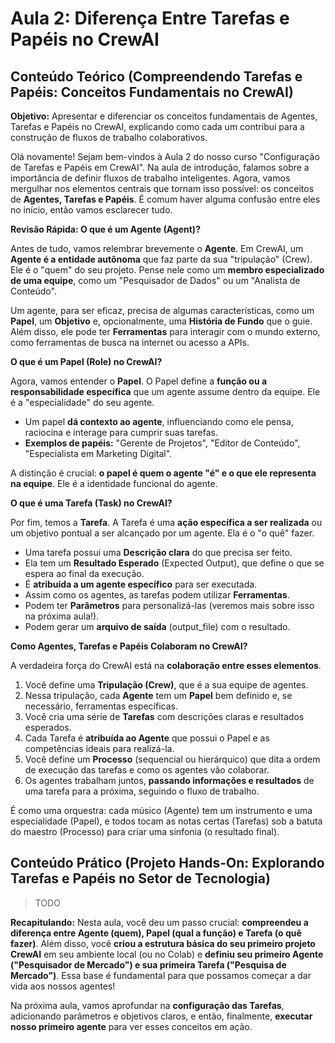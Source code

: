 # Aula 2: Diferença Entre Tarefas e Papéis no CrewAI

## Conteúdo Teórico (Compreendendo Tarefas e Papéis: Conceitos Fundamentais no CrewAI)

**Objetivo:** Apresentar e diferenciar os conceitos fundamentais de Agentes, Tarefas e Papéis no CrewAI, explicando como cada um contribui para a construção de fluxos de trabalho colaborativos.

Olá novamente! Sejam bem-vindos à Aula 2 do nosso curso "Configuração de Tarefas e Papéis em CrewAI". Na aula de introdução, falamos sobre a importância de definir fluxos de trabalho inteligentes. Agora, vamos mergulhar nos elementos centrais que tornam isso possível: os conceitos de **Agentes, Tarefas e Papéis**. É comum haver alguma confusão entre eles no início, então vamos esclarecer tudo.

**Revisão Rápida: O que é um Agente (Agent)?**

Antes de tudo, vamos relembrar brevemente o **Agente**. Em CrewAI, um **Agente é a entidade autônoma** que faz parte da sua "tripulação" (Crew). Ele é o "quem" do seu projeto. Pense nele como um **membro especializado de uma equipe**, como um "Pesquisador de Dados" ou um "Analista de Conteúdo".

Um agente, para ser eficaz, precisa de algumas características, como um **Papel**, um **Objetivo** e, opcionalmente, uma **História de Fundo** que o guie. Além disso, ele pode ter **Ferramentas** para interagir com o mundo externo, como ferramentas de busca na internet ou acesso a APIs.

**O que é um Papel (Role) no CrewAI?**

Agora, vamos entender o **Papel**. O Papel define a **função ou a responsabilidade específica** que um agente assume dentro da equipe. Ele é a "especialidade" do seu agente.

*   Um papel **dá contexto ao agente**, influenciando como ele pensa, raciocina e interage para cumprir suas tarefas.
*   **Exemplos de papéis:** "Gerente de Projetos", "Editor de Conteúdo", "Especialista em Marketing Digital".

A distinção é crucial: **o papel é quem o agente "é" e o que ele representa na equipe**. Ele é a identidade funcional do agente.

**O que é uma Tarefa (Task) no CrewAI?**

Por fim, temos a **Tarefa**. A Tarefa é uma **ação específica a ser realizada** ou um objetivo pontual a ser alcançado por um agente. Ela é o "o quê" fazer.

*   Uma tarefa possui uma **Descrição clara** do que precisa ser feito.
*   Ela tem um **Resultado Esperado** (Expected Output), que define o que se espera ao final da execução.
*   É **atribuída a um agente específico** para ser executada.
*   Assim como os agentes, as tarefas podem utilizar **Ferramentas**.
*   Podem ter **Parâmetros** para personalizá-las (veremos mais sobre isso na próxima aula!).
*   Podem gerar um **arquivo de saída** (output_file) com o resultado.

**Como Agentes, Tarefas e Papéis Colaboram no CrewAI?**

A verdadeira força do CrewAI está na **colaboração entre esses elementos**.

1.  Você define uma **Tripulação (Crew)**, que é a sua equipe de agentes.
2.  Nessa tripulação, cada **Agente** tem um **Papel** bem definido e, se necessário, ferramentas específicas.
3.  Você cria uma série de **Tarefas** com descrições claras e resultados esperados.
4.  Cada Tarefa é **atribuída ao Agente** que possui o Papel e as competências ideais para realizá-la.
5.  Você define um **Processo** (sequencial ou hierárquico) que dita a ordem de execução das tarefas e como os agentes vão colaborar.
6.  Os agentes trabalham juntos, **passando informações e resultados** de uma tarefa para a próxima, seguindo o fluxo de trabalho.

É como uma orquestra: cada músico (Agente) tem um instrumento e uma especialidade (Papel), e todos tocam as notas certas (Tarefas) sob a batuta do maestro (Processo) para criar uma sinfonia (o resultado final).

## Conteúdo Prático (Projeto Hands-On: Explorando Tarefas e Papéis no Setor de Tecnologia)

> TODO

**Recapitulando:** Nesta aula, você deu um passo crucial: **compreendeu a diferença entre Agente (quem), Papel (qual a função) e Tarefa (o quê fazer)**. Além disso, você **criou a estrutura básica do seu primeiro projeto CrewAI** em seu ambiente local (ou no Colab) e **definiu seu primeiro Agente ("Pesquisador de Mercado") e sua primeira Tarefa ("Pesquisa de Mercado")**. Essa base é fundamental para que possamos começar a dar vida aos nossos agentes!

Na próxima aula, vamos aprofundar na **configuração das Tarefas**, adicionando parâmetros e objetivos claros, e então, finalmente, **executar nosso primeiro agente** para ver esses conceitos em ação.
